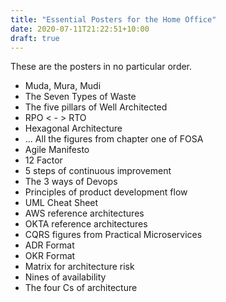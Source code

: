 ```yaml
---
title: "Essential Posters for the Home Office"
date: 2020-07-11T21:22:51+10:00
draft: true
---
```


These are the posters in no particular order.

-   Muda, Mura, Mudi
-   The Seven Types of Waste
-   The five pillars of Well Architected
-   RPO < - > RTO
-   Hexagonal Architecture
-   ... All the figures from chapter one of FOSA
-   Agile Manifesto
-   12 Factor
-   5 steps of continuous improvement
-   The 3 ways of Devops
-   Principles of product development flow
-   UML Cheat Sheet
-   AWS reference architectures
-   OKTA reference architectures
-   CQRS figures from Practical Microservices
-   ADR Format
-   OKR Format
-   Matrix for architecture risk
-   Nines of availability
-   The four Cs of architecture
